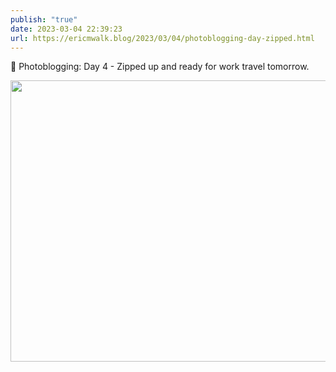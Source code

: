 ```yaml
---
publish: "true"
date: 2023-03-04 22:39:23
url: https://ericmwalk.blog/2023/03/04/photoblogging-day-zipped.html
---
```


📸 Photoblogging: Day 4 - Zipped up and ready for work travel tomorrow.


<img src="uploads/2023/01605f1bd6.jpg" width="600" height="450" alt="">